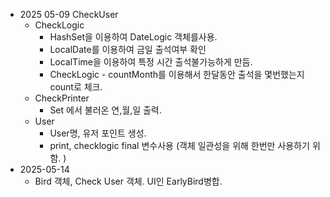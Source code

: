 * 2025 05-09 CheckUser 
  * CheckLogic
    * HashSet을 이용하여 DateLogic 객체를사용.
    * LocalDate를 이용하여 금일 출석여부 확인
    * LocalTime을 이용하여 특정 시간 출석불가능하게 만듬.
    * CheckLogic - countMonth를 이용해서 한달동안 출석을 몇번했는지 count로 체크.
  * CheckPrinter
    * Set<LocalDate> 에서 불러온 연,월,일 출력.
  * User
    * User명, 유저 포인트 생성. 
    * print, checklogic final 변수사용 (객체 일관성을 위해 한번만 사용하기 위함. )
* 2025-05-14 
  * Bird 객체, Check User 객체. UI인 EarlyBird병합.